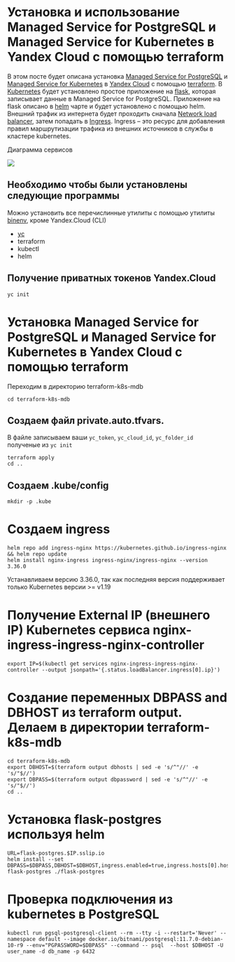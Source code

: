 # Установка и использование Managed Service for PostgreSQL и Managed Service for Kubernetes в Yandex Cloud c помощью terraform

В этом посте будет описана установка [Managed Service for PostgreSQL](https://cloud.yandex.ru/services/managed-postgresql) и [Managed Service for Kubernetes](https://cloud.yandex.ru/services/managed-kubernetes) в [Yandex Cloud](https://cloud.yandex.ru/) c помощью [terraform](https://www.terraform.io/). В [Kubernetes](https://kubernetes.io/ru/) будет установлено простое приложение на [flask](https://flask.palletsprojects.com/en/2.0.x/), которая записывает данные в Managed Service for PostgreSQL. Приложение на flask описано в [helm](https://helm.sh/) чарте и будет установлено с помощью helm. Внешний трафик из интернета будет проходить сначала [Network load balancer](https://cloud.yandex.ru/services/network-load-balancer), затем попадать в [Ingress](https://kubernetes.io/docs/concepts/services-networking/ingress/). Ingress – это ресурс для добавления правил маршрутизации трафика из внешних источников в службы в кластере kubernetes.

Диаграмма сервисов

![](https://habrastorage.org/webt/zf/l9/7r/zfl97rfszbckd9tipns_5zjfgca.png)

## Необходимо чтобы были установлены следующие программы
Можно установить все перечислинные утилиты с помощью утилиты [binenv](https://github.com/devops-works/binenv), кроме Yandex.Cloud (CLI) 
- [yc](https://cloud.yandex.ru/docs/cli/operations/install-cli)
- terraform
- kubectl
- helm

## Получение приватных токенов Yandex.Cloud
```
yc init
```

# Установка Managed Service for PostgreSQL и Managed Service for Kubernetes в Yandex Cloud c помощью terraform
Переходим в директорию terraform-k8s-mdb
```
cd terraform-k8s-mdb
```

## Создаем файл private.auto.tfvars.
В файле записываем ваши `yc_token`, `yc_cloud_id`, `yc_folder_id` полученые из `yc init`
```
terraform apply
cd ..
```

## Создаем .kube/config
```
mkdir -p .kube
```

# Создаем ingress
```
helm repo add ingress-nginx https://kubernetes.github.io/ingress-nginx && helm repo update
helm install nginx-ingress ingress-nginx/ingress-nginx --version 3.36.0  
```
Устанавливаем версию 3.36.0, так как последняя версия поддерживает только Kubernetes версии >= v1.19

# Получение External IP (внешнего IP) Kubernetes сервиса nginx-ingress-ingress-nginx-controller
```
export IP=$(kubectl get services nginx-ingress-ingress-nginx-controller --output jsonpath='{.status.loadBalancer.ingress[0].ip}')
```

# Создание переменных DBPASS and DBHOST из terraform output. Делаем в директории terraform-k8s-mdb
```
cd terraform-k8s-mdb
export DBHOST=$(terraform output dbhosts | sed -e 's/^"//' -e 's/"$//')
export DBPASS=$(terraform output dbpassword | sed -e 's/^"//' -e 's/"$//')
cd ..
```

# Установка flask-postgres используя helm
```
URL=flask-postgres.$IP.sslip.io
helm install --set DBPASS=$DBPASS,DBHOST=$DBHOST,ingress.enabled=true,ingress.hosts[0].host=$URL,ingress.hosts[0].paths[0].path=/ flask-postgres ./flask-postgres
```


# Проверка подключения из kubernetes в PostgreSQL
```
kubectl run pgsql-postgresql-client --rm --tty -i --restart='Never' --namespace default --image docker.io/bitnami/postgresql:11.7.0-debian-10-r9 --env="PGPASSWORD=$DBPASS" --command -- psql  --host $DBHOST -U user_name -d db_name -p 6432
```
